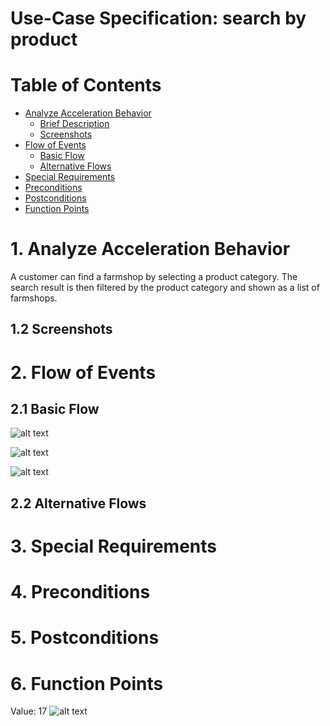 # Use-Case Specification: search by product
# Table of Contents
- [Analyze Acceleration Behavior](#1-analyze-acceleration-behavior)
    - [Brief Description](#11-brief-description)
    - [Screenshots](#12-screenshots)
- [Flow of Events](#2-flow-of-events)
    - [Basic Flow](#21-basic-flow)
    - [Alternative Flows](#22-alternative-flows)
- [Special Requirements](#3-special-requirements)
- [Preconditions](#4-preconditions)
- [Postconditions](#5-postconditions)
- [Function Points](#6-function-points)
# 1. Analyze Acceleration Behavior

A customer can find a farmshop by selecting a product category. 
The search result is then filtered by the product category and shown as a list of farmshops.

## 1.2 Screenshots


# 2. Flow of Events
## 2.1 Basic Flow

![alt text][ActivityDiagram]

[ActivityDiagram]: https://github.com/linkna/FyF/blob/master/documentation/UC/activity%20Diagrams-search%20by%20product.jpg "Activity Diagram"

![alt text][MockUp1]

[MockUp1]: https://github.com/linkna/FyF/blob/master/documentation/UC/Search%20by%20product%20Mockup1.jpg

![alt text][MockUp2]

[MockUp2]: https://github.com/linkna/FyF/blob/master/documentation/UC/Search%20by%20product%20Mockup2.png



## 2.2 Alternative Flows
# 3. Special Requirements


# 4. Preconditions


# 5. Postconditions


# 6. Function Points

Value: 17
![alt text][fp]

[fp]: https://github.com/linkna/FyF/blob/master/documentation/UC/search%20by%20product%20fp.JPG

